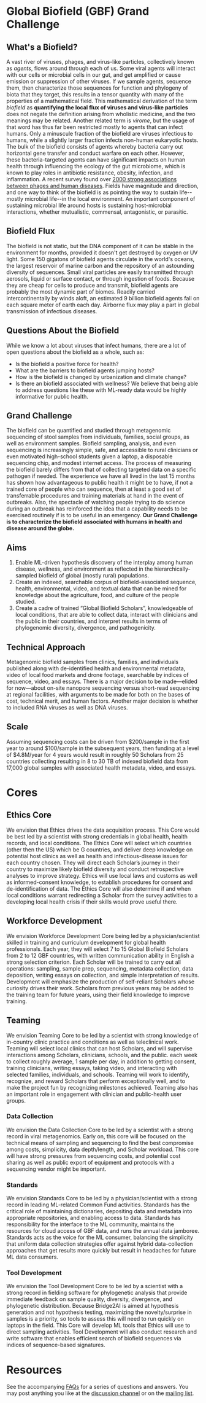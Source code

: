 # Global Biofield (GBF) Grand Challenge

## What's a Biofield?
A vast river of viruses, phages, and virus-like particles, collectively known as *agents*, flows around through each of us.  Some viral agents will interact with our cells or microbial cells in our gut, and get amplified or cause emission or suppression of other viruses.  If we sample agents, sequence them, then characterize those sequences for function and phylogeny of biota that they target, this results in a tensor quantity with many of the properties of a mathematical field.  This mathematical derivation of the term *biofield* as **quantifying the local flux of viruses and virus-like particles** does not negate the definition arising from wholistic medicine, and the two meanings may be related.  Another related term is *virome*, but the usage of that word has thus far been restricted mostly to agents that can infect humans.  Only a minuscule fraction of the biofield are viruses infectious to humans, while a slightly larger fraction infects non-human eukaryotic hosts.  The bulk of the biofield consists of agents whereby bacteria carry out horizontal gene transfer and conduct warfare on each other. However, these bacteria-targeted agents can have significant impacts on human health through influencing the ecology of the gut microbiome, which is known to play roles in antibiotic resistance, obesity, infection, and inflammation.  A recent survey found over [2000 strong associations between phages and human diseases](https://www.pnas.org/content/118/23/e2023202118).  Fields have magnitude and direction, and one way to think of the biofield is as pointing the way to sustain life--mostly microbial life--in the local environment.  An important component of sustaining microbial life around hosts is sustaining host-microbial interactions, whether mutualistic, commensal, antagonistic, or parasitic.

## Biofield Flux
The biofield is not static, but the DNA component of it can be stable in the environment for months, provided it doesn't get destroyed by oxygen or UV light.  Some 150 gigatons of biofield agents circulate in the world's oceans, the largest reservoir of marine carbon and the repository of an astounding diversity of sequences.  Small viral particles are easily transmitted through aerosols, liquid or surface contact, or through ingestion of foods.  Because they are cheap for cells to produce and transmit, biofield agents are probably the most dynamic part of biomes.  Readily carried intercontinentally by winds aloft, an estimated 9 billion biofield agents fall on each square meter of earth each day.  Airborne flux may play a part in global transmission of infectious diseases.  

## Questions About the Biofield
While we know a lot about viruses that infect humans, there are a lot of open questions about the biofield as a whole, such as:
- Is the biofield a positive force for health?
- What are the barriers to biofield agents jumping hosts?
- How is the biofield is changed by urbanization and climate change? 
- Is there an biofield associated with wellness?
We believe that being able to address questions like these with ML-ready data would be highly informative for public health.

## Grand Challenge
The biofield can be quantified and studied through metagenomic sequencing of stool samples from individuals, families, social groups, as well as environment samples.  Biofield sampling, analysis, and even sequencing is increasingly simple, safe, and accessible to rural clinicians or even motivated high-school students given a laptop, a disposable sequencing chip, and modest internet access.  The process of measuring the biofield barely differs from that of collecting targeted data on a specific pathogen if needed. The experience we have all lived in the last 15 months has shown how advantageous to public health it might be to have, if not a trained core of people who can sequence, then at least a good set of transferrable procedures and training materials at hand in the event of outbreaks.  Also, the spectacle of watching people trying to do science during an outbreak has reinforced the idea that a capability needs to be exercised routinely if is to be useful in an emergency.  **Our Grand Challenge is to characterize the biofield associated with humans in health and disease around the globe.**

## Aims
1. Enable ML-driven hypothesis discovery of the interplay among human disease, wellness, and environment as reflected in the hierarchically-sampled biofield of global (mostly rural) populations.
2. Create an indexed, searchable corpus of biofield-associated sequence, health, environmental, video, and textual data that can be mined for knowledge about the agriculture, food, and culture of the people studied.
3. Create a cadre of trained “Global Biofield Scholars”, knowledgeable of local conditions, that are able to collect data, interact with clinicians and the public in their countries, and interpret results in terms of phylogenomic diversity, divergence, and pathogenicity.

## Technical Approach
Metagenomic biofield samples from clinics, families, and individuals published along with de-identified health and environmental metadata, video of local food markets and drone footage, searchable by indices of sequence, video, and essays.  There is a major decision to be made—elided for now—about on-site nanopore sequencing versus short-read sequencing at regional facilities, with arguments to be made for both on the bases of cost, technical merit, and human factors.  Another major decision is whether to included RNA viruses as well as DNA viruses.

## Scale
Assuming sequencing costs can be driven from $200/sample in the first year to around $100/sample in the subsequent years, then funding at a level of $4.8M/year for 4 years would result in roughly 50 Scholars from 25 countries collecting resulting in 8 to 30 TB of indexed biofield data from 17,000 global samples with associated health metadata, video, and essays.

# Cores

## Ethics Core
We envision that Ethics drives the data acquisition process.  This Core would be best led by a scientist with strong credentials in global health, health records, and local conditions.   The Ethics Core will select which countries (other then the US) which be G countries, and deliver deep knowledge on potential host clinics as well as health and infectious-disease issues for each country chosen.   They will direct each Scholar’s journey in their country to maximize likely biofield diversity and conduct retrospective analyses to improve strategy.  Ethics will use local laws and customs as well as informed-consent knowledge, to establish procedures for consent and de-identification of data.  The Ethics Core will also determine if and when local conditions warrant redirecting a Scholar from the survey activities to a developing local health crisis if their skills would prove useful there.

## Workforce Development
We envision Workforce Development Core being led by a physician/scientist skilled in training and curriculum development for global health professionals. Each year, they will select 7 to 15 Global Biofield Scholars from 2 to 12 GBF countries, with written communication ability in English a strong selection criterion. Each Scholar will be trained to carry out all operations: sampling, sample prep, sequencing, metadata collection, data deposition, writing essays on collection, and simple interpretation of results.  Development will emphasize the production of self-reliant Scholars whose curiosity drives their work. Scholars from previous years may be added to the training team for future years, using their field knowledge to improve training.  

## Teaming
We envision Teaming Core to be led by a scientist with strong knowledge of in-country clinic practice and conditions as well as teleclinical work.  Teaming will select local clinics that can host Scholars, and will supervise interactions among Scholars, clinicians, schools, and the public.  each week to collect roughly average, 1 sample per day, in addition to getting consent, training clinicians, writing essays, taking video, and interacting with selected families, individuals, and schools.  Teaming will work to identify, recognize, and reward Scholars that perform exceptionally well, and to make the project fun by recognizing milestones achieved.  Teaming also has an important role in engagement with clinician and public-health user groups.

### Data Collection

We envision the Data Collection Core to be led by a scientist with a strong record in viral metagenomics.  Early on, this core will be focused on the technical means of sampling and sequencing to find the best compromise among costs, simplicity, data depth/length, and Scholar workload.  This core will have strong pressures from sequencing costs, and potential cost sharing as well as public export of equipment and protocols with a sequencing vendor might be important.

### Standards
We envision Standards Core to be led by a physician/scientist with a strong record in leading ML-related Common Fund activities.   Standards has the critical role of maintaining dictionaries, depositing data and metadata into appropriate repositories, and enabling access to data.  Standards has responsibility for the interface to the ML community, maintains the resources for cloud access of GBF data, and runs the annual data jamboree. Standards acts as the voice for the ML consumer, balancing the simplicity that uniform data collection strategies offer against hybrid data-collection approaches that get results more quickly but result in headaches for future ML data consumers.  

### Tool Development
We envision the Tool Development Core to be led by a scientist with a strong record in fielding software for phylogenetic analysis that provide immediate feedback on sample quality, diversity, divergence, and phylogenetic distribution.  Because Bridge2AI is aimed at hypothesis generation and not hypothesis testing, maximizing the novelty/surprise in samples is a priority, so tools to assess this will need to run quickly on laptops in the field.  This Core will develop ML tools that Ethics will use to direct sampling activities. Tool Development will also conduct research and write software that enables efficient search of biofield sequences via indices of sequence-based signatures.

# Resources
See the accompanying [FAQs](https://github.com/GlobalBiofield/globalbiofield.github.io/wiki/Global-Biofield-Grand-Challenge-Overview) for a series of questions and answers.  You may post anything you like at the [discussion channel](https://github.com/GlobalBiofield/globalbiofield.github.io/discussions) or on the [mailing list](https://groups.io/g/Biofield).
